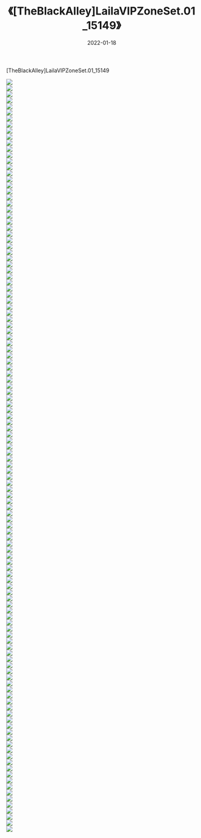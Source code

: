 ﻿---
layout: post
title:  《[TheBlackAlley]LailaVIPZoneSet.01_15149》
date:   2022-01-18
img: http://imgx.orgx.ga/漏D/2022/[TheBlackAlley]LailaVIPZoneSet.01_15149/000.jpg
categories: [美女, 清纯, 唯美]
---

[TheBlackAlley]LailaVIPZoneSet.01_15149

  ![](http://imgx.orgx.ga/漏D/2022/[TheBlackAlley]LailaVIPZoneSet.01_15149/001.jpg) <br> ![](http://imgx.orgx.ga/漏D/2022/[TheBlackAlley]LailaVIPZoneSet.01_15149/002.jpg) <br> ![](http://imgx.orgx.ga/漏D/2022/[TheBlackAlley]LailaVIPZoneSet.01_15149/003.jpg) <br> ![](http://imgx.orgx.ga/漏D/2022/[TheBlackAlley]LailaVIPZoneSet.01_15149/004.jpg) <br> ![](http://imgx.orgx.ga/漏D/2022/[TheBlackAlley]LailaVIPZoneSet.01_15149/005.jpg) <br> ![](http://imgx.orgx.ga/漏D/2022/[TheBlackAlley]LailaVIPZoneSet.01_15149/006.jpg) <br> ![](http://imgx.orgx.ga/漏D/2022/[TheBlackAlley]LailaVIPZoneSet.01_15149/007.jpg) <br> ![](http://imgx.orgx.ga/漏D/2022/[TheBlackAlley]LailaVIPZoneSet.01_15149/008.jpg) <br> ![](http://imgx.orgx.ga/漏D/2022/[TheBlackAlley]LailaVIPZoneSet.01_15149/009.jpg) <br> ![](http://imgx.orgx.ga/漏D/2022/[TheBlackAlley]LailaVIPZoneSet.01_15149/010.jpg) <br> ![](http://imgx.orgx.ga/漏D/2022/[TheBlackAlley]LailaVIPZoneSet.01_15149/011.jpg) <br> ![](http://imgx.orgx.ga/漏D/2022/[TheBlackAlley]LailaVIPZoneSet.01_15149/012.jpg) <br> ![](http://imgx.orgx.ga/漏D/2022/[TheBlackAlley]LailaVIPZoneSet.01_15149/013.jpg) <br> ![](http://imgx.orgx.ga/漏D/2022/[TheBlackAlley]LailaVIPZoneSet.01_15149/014.jpg) <br> ![](http://imgx.orgx.ga/漏D/2022/[TheBlackAlley]LailaVIPZoneSet.01_15149/015.jpg) <br> ![](http://imgx.orgx.ga/漏D/2022/[TheBlackAlley]LailaVIPZoneSet.01_15149/016.jpg) <br> ![](http://imgx.orgx.ga/漏D/2022/[TheBlackAlley]LailaVIPZoneSet.01_15149/017.jpg) <br> ![](http://imgx.orgx.ga/漏D/2022/[TheBlackAlley]LailaVIPZoneSet.01_15149/018.jpg) <br> ![](http://imgx.orgx.ga/漏D/2022/[TheBlackAlley]LailaVIPZoneSet.01_15149/019.jpg) <br> ![](http://imgx.orgx.ga/漏D/2022/[TheBlackAlley]LailaVIPZoneSet.01_15149/020.jpg) <br> ![](http://imgx.orgx.ga/漏D/2022/[TheBlackAlley]LailaVIPZoneSet.01_15149/021.jpg) <br> ![](http://imgx.orgx.ga/漏D/2022/[TheBlackAlley]LailaVIPZoneSet.01_15149/022.jpg) <br> ![](http://imgx.orgx.ga/漏D/2022/[TheBlackAlley]LailaVIPZoneSet.01_15149/023.jpg) <br> ![](http://imgx.orgx.ga/漏D/2022/[TheBlackAlley]LailaVIPZoneSet.01_15149/024.jpg) <br> ![](http://imgx.orgx.ga/漏D/2022/[TheBlackAlley]LailaVIPZoneSet.01_15149/025.jpg) <br> ![](http://imgx.orgx.ga/漏D/2022/[TheBlackAlley]LailaVIPZoneSet.01_15149/026.jpg) <br> ![](http://imgx.orgx.ga/漏D/2022/[TheBlackAlley]LailaVIPZoneSet.01_15149/027.jpg) <br> ![](http://imgx.orgx.ga/漏D/2022/[TheBlackAlley]LailaVIPZoneSet.01_15149/028.jpg) <br> ![](http://imgx.orgx.ga/漏D/2022/[TheBlackAlley]LailaVIPZoneSet.01_15149/029.jpg) <br> ![](http://imgx.orgx.ga/漏D/2022/[TheBlackAlley]LailaVIPZoneSet.01_15149/030.jpg) <br> ![](http://imgx.orgx.ga/漏D/2022/[TheBlackAlley]LailaVIPZoneSet.01_15149/031.jpg) <br> ![](http://imgx.orgx.ga/漏D/2022/[TheBlackAlley]LailaVIPZoneSet.01_15149/032.jpg) <br> ![](http://imgx.orgx.ga/漏D/2022/[TheBlackAlley]LailaVIPZoneSet.01_15149/033.jpg) <br> ![](http://imgx.orgx.ga/漏D/2022/[TheBlackAlley]LailaVIPZoneSet.01_15149/034.jpg) <br> ![](http://imgx.orgx.ga/漏D/2022/[TheBlackAlley]LailaVIPZoneSet.01_15149/035.jpg) <br> ![](http://imgx.orgx.ga/漏D/2022/[TheBlackAlley]LailaVIPZoneSet.01_15149/036.jpg) <br> ![](http://imgx.orgx.ga/漏D/2022/[TheBlackAlley]LailaVIPZoneSet.01_15149/037.jpg) <br> ![](http://imgx.orgx.ga/漏D/2022/[TheBlackAlley]LailaVIPZoneSet.01_15149/038.jpg) <br> ![](http://imgx.orgx.ga/漏D/2022/[TheBlackAlley]LailaVIPZoneSet.01_15149/039.jpg) <br> ![](http://imgx.orgx.ga/漏D/2022/[TheBlackAlley]LailaVIPZoneSet.01_15149/040.jpg) <br> ![](http://imgx.orgx.ga/漏D/2022/[TheBlackAlley]LailaVIPZoneSet.01_15149/041.jpg) <br> ![](http://imgx.orgx.ga/漏D/2022/[TheBlackAlley]LailaVIPZoneSet.01_15149/042.jpg) <br> ![](http://imgx.orgx.ga/漏D/2022/[TheBlackAlley]LailaVIPZoneSet.01_15149/043.jpg) <br> ![](http://imgx.orgx.ga/漏D/2022/[TheBlackAlley]LailaVIPZoneSet.01_15149/044.jpg) <br> ![](http://imgx.orgx.ga/漏D/2022/[TheBlackAlley]LailaVIPZoneSet.01_15149/045.jpg) <br> ![](http://imgx.orgx.ga/漏D/2022/[TheBlackAlley]LailaVIPZoneSet.01_15149/046.jpg) <br> ![](http://imgx.orgx.ga/漏D/2022/[TheBlackAlley]LailaVIPZoneSet.01_15149/047.jpg) <br> ![](http://imgx.orgx.ga/漏D/2022/[TheBlackAlley]LailaVIPZoneSet.01_15149/048.jpg) <br> ![](http://imgx.orgx.ga/漏D/2022/[TheBlackAlley]LailaVIPZoneSet.01_15149/049.jpg) <br> ![](http://imgx.orgx.ga/漏D/2022/[TheBlackAlley]LailaVIPZoneSet.01_15149/050.jpg) <br> ![](http://imgx.orgx.ga/漏D/2022/[TheBlackAlley]LailaVIPZoneSet.01_15149/051.jpg) <br> ![](http://imgx.orgx.ga/漏D/2022/[TheBlackAlley]LailaVIPZoneSet.01_15149/052.jpg) <br> ![](http://imgx.orgx.ga/漏D/2022/[TheBlackAlley]LailaVIPZoneSet.01_15149/053.jpg) <br> ![](http://imgx.orgx.ga/漏D/2022/[TheBlackAlley]LailaVIPZoneSet.01_15149/054.jpg) <br> ![](http://imgx.orgx.ga/漏D/2022/[TheBlackAlley]LailaVIPZoneSet.01_15149/055.jpg) <br> ![](http://imgx.orgx.ga/漏D/2022/[TheBlackAlley]LailaVIPZoneSet.01_15149/056.jpg) <br> ![](http://imgx.orgx.ga/漏D/2022/[TheBlackAlley]LailaVIPZoneSet.01_15149/057.jpg) <br> ![](http://imgx.orgx.ga/漏D/2022/[TheBlackAlley]LailaVIPZoneSet.01_15149/058.jpg) <br> ![](http://imgx.orgx.ga/漏D/2022/[TheBlackAlley]LailaVIPZoneSet.01_15149/059.jpg) <br> ![](http://imgx.orgx.ga/漏D/2022/[TheBlackAlley]LailaVIPZoneSet.01_15149/060.jpg) <br> ![](http://imgx.orgx.ga/漏D/2022/[TheBlackAlley]LailaVIPZoneSet.01_15149/061.jpg) <br> ![](http://imgx.orgx.ga/漏D/2022/[TheBlackAlley]LailaVIPZoneSet.01_15149/062.jpg) <br> ![](http://imgx.orgx.ga/漏D/2022/[TheBlackAlley]LailaVIPZoneSet.01_15149/063.jpg) <br> ![](http://imgx.orgx.ga/漏D/2022/[TheBlackAlley]LailaVIPZoneSet.01_15149/064.jpg) <br> ![](http://imgx.orgx.ga/漏D/2022/[TheBlackAlley]LailaVIPZoneSet.01_15149/065.jpg) <br> ![](http://imgx.orgx.ga/漏D/2022/[TheBlackAlley]LailaVIPZoneSet.01_15149/066.jpg) <br> ![](http://imgx.orgx.ga/漏D/2022/[TheBlackAlley]LailaVIPZoneSet.01_15149/067.jpg) <br> ![](http://imgx.orgx.ga/漏D/2022/[TheBlackAlley]LailaVIPZoneSet.01_15149/068.jpg) <br> ![](http://imgx.orgx.ga/漏D/2022/[TheBlackAlley]LailaVIPZoneSet.01_15149/069.jpg) <br> ![](http://imgx.orgx.ga/漏D/2022/[TheBlackAlley]LailaVIPZoneSet.01_15149/070.jpg) <br> ![](http://imgx.orgx.ga/漏D/2022/[TheBlackAlley]LailaVIPZoneSet.01_15149/071.jpg) <br> ![](http://imgx.orgx.ga/漏D/2022/[TheBlackAlley]LailaVIPZoneSet.01_15149/072.jpg) <br> ![](http://imgx.orgx.ga/漏D/2022/[TheBlackAlley]LailaVIPZoneSet.01_15149/073.jpg) <br> ![](http://imgx.orgx.ga/漏D/2022/[TheBlackAlley]LailaVIPZoneSet.01_15149/074.jpg) <br> ![](http://imgx.orgx.ga/漏D/2022/[TheBlackAlley]LailaVIPZoneSet.01_15149/075.jpg) <br> ![](http://imgx.orgx.ga/漏D/2022/[TheBlackAlley]LailaVIPZoneSet.01_15149/076.jpg) <br> ![](http://imgx.orgx.ga/漏D/2022/[TheBlackAlley]LailaVIPZoneSet.01_15149/077.jpg) <br> ![](http://imgx.orgx.ga/漏D/2022/[TheBlackAlley]LailaVIPZoneSet.01_15149/078.jpg) <br> ![](http://imgx.orgx.ga/漏D/2022/[TheBlackAlley]LailaVIPZoneSet.01_15149/079.jpg) <br> ![](http://imgx.orgx.ga/漏D/2022/[TheBlackAlley]LailaVIPZoneSet.01_15149/080.jpg) <br> ![](http://imgx.orgx.ga/漏D/2022/[TheBlackAlley]LailaVIPZoneSet.01_15149/081.jpg) <br> ![](http://imgx.orgx.ga/漏D/2022/[TheBlackAlley]LailaVIPZoneSet.01_15149/082.jpg) <br> ![](http://imgx.orgx.ga/漏D/2022/[TheBlackAlley]LailaVIPZoneSet.01_15149/083.jpg) <br> ![](http://imgx.orgx.ga/漏D/2022/[TheBlackAlley]LailaVIPZoneSet.01_15149/084.jpg) <br> ![](http://imgx.orgx.ga/漏D/2022/[TheBlackAlley]LailaVIPZoneSet.01_15149/085.jpg) <br> ![](http://imgx.orgx.ga/漏D/2022/[TheBlackAlley]LailaVIPZoneSet.01_15149/086.jpg) <br> ![](http://imgx.orgx.ga/漏D/2022/[TheBlackAlley]LailaVIPZoneSet.01_15149/087.jpg) <br> ![](http://imgx.orgx.ga/漏D/2022/[TheBlackAlley]LailaVIPZoneSet.01_15149/088.jpg) <br> ![](http://imgx.orgx.ga/漏D/2022/[TheBlackAlley]LailaVIPZoneSet.01_15149/089.jpg) <br> ![](http://imgx.orgx.ga/漏D/2022/[TheBlackAlley]LailaVIPZoneSet.01_15149/090.jpg) <br> ![](http://imgx.orgx.ga/漏D/2022/[TheBlackAlley]LailaVIPZoneSet.01_15149/091.jpg) <br> ![](http://imgx.orgx.ga/漏D/2022/[TheBlackAlley]LailaVIPZoneSet.01_15149/092.jpg) <br> ![](http://imgx.orgx.ga/漏D/2022/[TheBlackAlley]LailaVIPZoneSet.01_15149/093.jpg) <br> ![](http://imgx.orgx.ga/漏D/2022/[TheBlackAlley]LailaVIPZoneSet.01_15149/094.jpg) <br> ![](http://imgx.orgx.ga/漏D/2022/[TheBlackAlley]LailaVIPZoneSet.01_15149/095.jpg) <br> ![](http://imgx.orgx.ga/漏D/2022/[TheBlackAlley]LailaVIPZoneSet.01_15149/096.jpg) <br> ![](http://imgx.orgx.ga/漏D/2022/[TheBlackAlley]LailaVIPZoneSet.01_15149/097.jpg) <br> ![](http://imgx.orgx.ga/漏D/2022/[TheBlackAlley]LailaVIPZoneSet.01_15149/098.jpg) <br> ![](http://imgx.orgx.ga/漏D/2022/[TheBlackAlley]LailaVIPZoneSet.01_15149/099.jpg) <br> ![](http://imgx.orgx.ga/漏D/2022/[TheBlackAlley]LailaVIPZoneSet.01_15149/100.jpg) <br> ![](http://imgx.orgx.ga/漏D/2022/[TheBlackAlley]LailaVIPZoneSet.01_15149/101.jpg) <br> ![](http://imgx.orgx.ga/漏D/2022/[TheBlackAlley]LailaVIPZoneSet.01_15149/102.jpg) <br> ![](http://imgx.orgx.ga/漏D/2022/[TheBlackAlley]LailaVIPZoneSet.01_15149/103.jpg) <br> ![](http://imgx.orgx.ga/漏D/2022/[TheBlackAlley]LailaVIPZoneSet.01_15149/104.jpg) <br> ![](http://imgx.orgx.ga/漏D/2022/[TheBlackAlley]LailaVIPZoneSet.01_15149/105.jpg) <br> ![](http://imgx.orgx.ga/漏D/2022/[TheBlackAlley]LailaVIPZoneSet.01_15149/106.jpg) <br> ![](http://imgx.orgx.ga/漏D/2022/[TheBlackAlley]LailaVIPZoneSet.01_15149/107.jpg) <br> ![](http://imgx.orgx.ga/漏D/2022/[TheBlackAlley]LailaVIPZoneSet.01_15149/108.jpg) <br> ![](http://imgx.orgx.ga/漏D/2022/[TheBlackAlley]LailaVIPZoneSet.01_15149/109.jpg) <br> ![](http://imgx.orgx.ga/漏D/2022/[TheBlackAlley]LailaVIPZoneSet.01_15149/110.jpg) <br> ![](http://imgx.orgx.ga/漏D/2022/[TheBlackAlley]LailaVIPZoneSet.01_15149/111.jpg) <br> ![](http://imgx.orgx.ga/漏D/2022/[TheBlackAlley]LailaVIPZoneSet.01_15149/112.jpg) <br> ![](http://imgx.orgx.ga/漏D/2022/[TheBlackAlley]LailaVIPZoneSet.01_15149/113.jpg) <br> ![](http://imgx.orgx.ga/漏D/2022/[TheBlackAlley]LailaVIPZoneSet.01_15149/114.jpg) <br> ![](http://imgx.orgx.ga/漏D/2022/[TheBlackAlley]LailaVIPZoneSet.01_15149/115.jpg) <br> ![](http://imgx.orgx.ga/漏D/2022/[TheBlackAlley]LailaVIPZoneSet.01_15149/116.jpg) <br> ![](http://imgx.orgx.ga/漏D/2022/[TheBlackAlley]LailaVIPZoneSet.01_15149/117.jpg) <br> ![](http://imgx.orgx.ga/漏D/2022/[TheBlackAlley]LailaVIPZoneSet.01_15149/118.jpg) <br> ![](http://imgx.orgx.ga/漏D/2022/[TheBlackAlley]LailaVIPZoneSet.01_15149/119.jpg) <br> ![](http://imgx.orgx.ga/漏D/2022/[TheBlackAlley]LailaVIPZoneSet.01_15149/120.jpg) <br> ![](http://imgx.orgx.ga/漏D/2022/[TheBlackAlley]LailaVIPZoneSet.01_15149/121.jpg) <br> ![](http://imgx.orgx.ga/漏D/2022/[TheBlackAlley]LailaVIPZoneSet.01_15149/122.jpg) <br> ![](http://imgx.orgx.ga/漏D/2022/[TheBlackAlley]LailaVIPZoneSet.01_15149/123.jpg) <br> ![](http://imgx.orgx.ga/漏D/2022/[TheBlackAlley]LailaVIPZoneSet.01_15149/124.jpg) <br>
